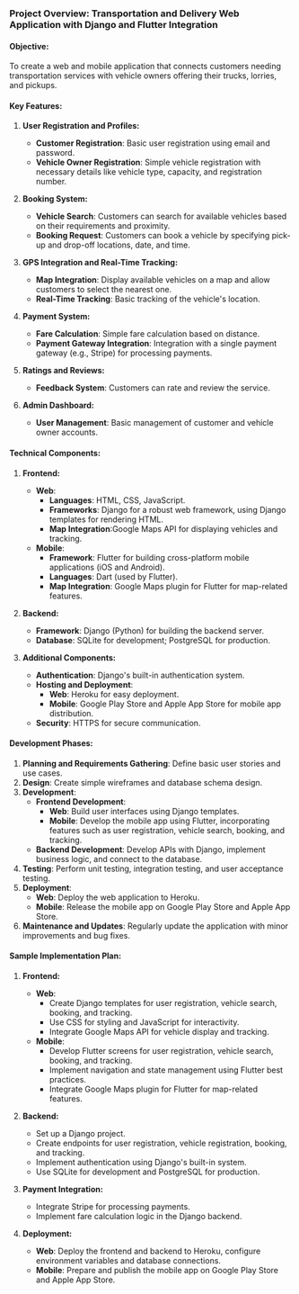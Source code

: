 ### Project Overview: Transportation and Delivery Web Application with Django and Flutter Integration

#### Objective:
To create a web and mobile application that connects customers needing transportation services with vehicle owners offering their trucks, lorries, and pickups.

#### Key Features:

1. **User Registration and Profiles:**
   - **Customer Registration**: Basic user registration using email and password.
   - **Vehicle Owner Registration**: Simple vehicle registration with necessary details like vehicle type, capacity, and registration number.

2. **Booking System:**
   - **Vehicle Search**: Customers can search for available vehicles based on their requirements and proximity.
   - **Booking Request**: Customers can book a vehicle by specifying pick-up and drop-off locations, date, and time.

3. **GPS Integration and Real-Time Tracking:**
   - **Map Integration**: Display available vehicles on a map and allow customers to select the nearest one.
   - **Real-Time Tracking**: Basic tracking of the vehicle's location.

4. **Payment System:**
   - **Fare Calculation**: Simple fare calculation based on distance.
   - **Payment Gateway Integration**: Integration with a single payment gateway (e.g., Stripe) for processing payments.

5. **Ratings and Reviews:**
   - **Feedback System**: Customers can rate and review the service.

6. **Admin Dashboard:**
   - **User Management**: Basic management of customer and vehicle owner accounts.

#### Technical Components:

1. **Frontend:**
   - **Web**: 
     - **Languages**: HTML, CSS, JavaScript.
     - **Frameworks**: Django for a robust web framework, using Django templates for rendering HTML.
     - **Map Integration**:Google Maps API for displaying vehicles and tracking.
   - **Mobile**:
     - **Framework**: Flutter for building cross-platform mobile applications (iOS and Android).
     - **Languages**: Dart (used by Flutter).
      - **Map Integration**: Google Maps plugin for Flutter for map-related features.
2. **Backend:**
   - **Framework**: Django (Python) for building the backend server.
   - **Database**: SQLite for development; PostgreSQL for production.

3. **Additional Components:**
   - **Authentication**: Django's built-in authentication system.
   - **Hosting and Deployment**: 
     - **Web**: Heroku for easy deployment.
     - **Mobile**: Google Play Store and Apple App Store for mobile app distribution.
   - **Security**: HTTPS for secure communication.

#### Development Phases:

1. **Planning and Requirements Gathering**: Define basic user stories and use cases.
2. **Design**: Create simple wireframes and database schema design.
3. **Development**:
   - **Frontend Development**: 
     - **Web**: Build user interfaces using Django templates.
     - **Mobile**: Develop the mobile app using Flutter, incorporating features such as user registration, vehicle search, booking, and tracking.
   - **Backend Development**: Develop APIs with Django, implement business logic, and connect to the database.
4. **Testing**: Perform unit testing, integration testing, and user acceptance testing.
5. **Deployment**:
   - **Web**: Deploy the web application to Heroku.
   - **Mobile**: Release the mobile app on Google Play Store and Apple App Store.
6. **Maintenance and Updates**: Regularly update the application with minor improvements and bug fixes.

#### Sample Implementation Plan:

1. **Frontend:**
   - **Web**:
     - Create Django templates for user registration, vehicle search, booking, and tracking.
     - Use CSS for styling and JavaScript for interactivity.
     - Integrate Google Maps API for vehicle display and tracking.
   - **Mobile**:
     - Develop Flutter screens for user registration, vehicle search, booking, and tracking.
     - Implement navigation and state management using Flutter best practices.
     - Integrate Google Maps plugin for Flutter for map-related features.

2. **Backend:**
   - Set up a Django project.
   - Create endpoints for user registration, vehicle registration, booking, and tracking.
   - Implement authentication using Django's built-in system.
   - Use SQLite for development and PostgreSQL for production.

3. **Payment Integration:**
   - Integrate Stripe for processing payments.
   - Implement fare calculation logic in the Django backend.

4. **Deployment:**
   - **Web**: Deploy the frontend and backend to Heroku, configure environment variables and database connections.
   - **Mobile**: Prepare and publish the mobile app on Google Play Store and Apple App Store.


